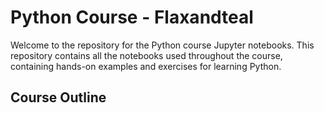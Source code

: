 # Python Course - Flaxandteal
Welcome to the repository for the Python course Jupyter notebooks. This repository contains all the notebooks used throughout the course, containing hands-on examples and exercises for learning Python.

## Course Outline
